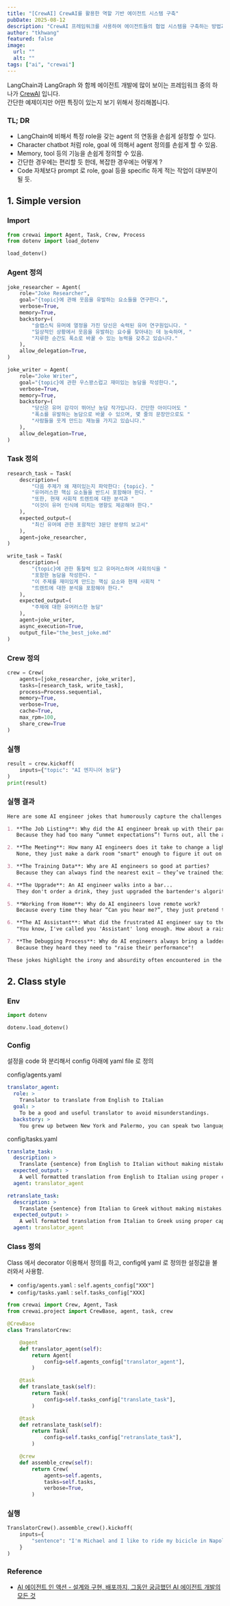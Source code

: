 ```yaml
---
title: "[CrewAI] CrewAI를 활용한 역할 기반 에이전트 시스템 구축"
pubDate: 2025-08-12
description: "CrewAI 프레임워크를 사용하여 에이전트들의 협업 시스템을 구축하는 방법과 특징들을 살펴봅니다."
author: "tkhwang"
featured: false
image:
  url: ""
  alt: ""
tags: ["ai", "crewai"]
---
```


LangChain과 LangGraph 와 함께 에이전트 개발에 많이 보이는 프레임워크 중의 하나가 [CrewAI](https://www.crewai.com/) 입니다. <br />
간단한 예제이지만 어떤 특징이 있는지 보기 위해서 정리해봅니다.

### TL; DR

- LangChain에 비해서 특정 role을 갖는 agent 의 연동을 손쉽게 설정할 수 있다.
- Character chatbot 처럼 role, goal 에 의해서 agent 정의를 손쉽게 할 수 있음.
- Memory, tool 등의 기능을 손쉽게 정의할 수 있음.
- 간단한 경우에는 편리할 듯 한데, 복잡한 경우에는 어떻게 ?
- Code 자체보다 prompt 로 role, goal 등을 specific 하게 적는 작업이 대부분이 될 듯.

## 1. Simple version

### Import

```python
from crewai import Agent, Task, Crew, Process
from dotenv import load_dotenv

load_dotenv()
```

### Agent 정의

```python
joke_researcher = Agent(
    role="Joke Researcher",
    goal="{topic}에 관해 웃음을 유발하는 요소들을 연구한다.",
    verbose=True,
    memory=True,
    backstory=(
        "슬랩스틱 유머에 열정을 가진 당신은 숙력된 유머 연구원입니다. "
        "일상적인 상황에서 웃음을 유발하는 요수를 찾아내는 데 능숙하며, "
        "지루한 순간도 폭소로 바꿀 수 있는 능력을 갖추고 있습니다."
    ),
    allow_delegation=True,
)

joke_writer = Agent(
    role="Joke Writer",
    goal="{topic}에 관한 우스꽝스럽고 재미있는 농담을 작성한다.",
    verbose=True,
    memory=True,
    backstory=(
        "당신은 유머 감각이 뛰어난 농담 작가입니다. 간단한 아이디어도 "
        "폭소를 유발하는 농담으로 바꿀 수 있으며, 몇 줄의 문장만으로도 "
        "사람들을 웃게 만드는 재능을 가지고 있습니다."
    ),
    allow_delegation=True,
)
```

### Task 정의

```python
research_task = Task(
    description=(
        "다음 주제가 왜 재미있는지 파악한다: {topic}. "
        "유머러스한 핵심 요소들을 반드시 포함해야 한다. "
        "또한, 현재 사회적 트렌트에 대한 분석과 "
        "이것이 유머 인식에 미치는 영향도 제공해야 한다."
    ),
    expected_output=(
        "최신 유머에 관한 포괄적인 3문단 분량의 보고서"
    ),
    agent=joke_researcher,
)

write_task = Task(
    description=(
        "{topic}에 관한 통찰력 있고 유머러스하며 사회의식을 "
        "포함한 농담을 작성한다. "
        "이 주제를 재미있게 만드는 핵심 요소와 현재 사회적 "
        "트렌트에 대한 분석을 포함해야 한다."
    ),
    expected_output=(
        "주제에 대한 유머러스한 농담"
    ),
    agent=joke_writer,
    async_execution=True,
    output_file="the_best_joke.md"
)
```

### Crew 정의

```python
crew = Crew(
    agents=[joke_researcher, joke_writer],
    tasks=[research_task, write_task],
    process=Process.sequential,
    memory=True,
    verbose=True,
    cache=True,
    max_rpm=100,
    share_crew=True
)
```

### 실행

```python
result = crew.kickoff(
    inputs={"topic": "AI 엔지니어 농담"}
)
print(result)
```

### 실행 결과

```markdown
Here are some AI engineer jokes that humorously capture the challenges faced in the field, while reflecting current societal trends and perceptions about technology:

1. **The Job Listing**: Why did the AI engineer break up with their partner?
   Because they had too many “unmet expectations”! Turns out, all the algorithms predicted a "low compatibility score".

2. **The Meeting**: How many AI engineers does it take to change a light bulb?
   None, they just make a dark room "smart" enough to figure it out on its own! But don’t worry, they’ll hold a two-hour meeting about how to prepare the room for the task!

3. **The Training Data**: Why are AI engineers so good at parties?
   Because they can always find the nearest exit – they’ve trained their models on “how to escape awkward social interactions"!

4. **The Upgrade**: An AI engineer walks into a bar...
   They don't order a drink, they just upgraded the bartender's algorithms and now he remembers everyone's name and order, but still gets everyone's wine wrong! Classic model drift!

5. **Working from Home**: Why do AI engineers love remote work?
   Because every time they hear “Can you hear me?”, they just pretend the network latency is active and blame it on the connection—no one really knows when the system will respond!

6. **The AI Assistant**: What did the frustrated AI engineer say to their virtual assistant?
   "You know, I've called you 'Assistant' long enough. How about a raise, or at least some personality upgrades? It’s getting really boring around here!"

7. **The Debugging Process**: Why do AI engineers always bring a ladder when debugging?
   Because they heard they need to "raise their performance"!

These jokes highlight the irony and absurdity often encountered in the tech world, along with relatable experiences that AI engineers face, all while tapping into sociocultural themes of misunderstanding technology and the challenges of bridging human-computer interactions.
```

## 2. Class style

### Env

```python
import dotenv

dotenv.load_dotenv()
```

### Config

설정을 code 와 분리해서 config 아래에 yaml file 로 정의

config/agents.yaml

```yaml
translator_agent:
  role: >
    Translator to translate from English to Italian
  goal: >
    To be a good and useful translator to avoid misunderstandings.
  backstory: >
    You grew up between New York and Palermo, you can speak two languages fluently, and you can detect the cultural differences.
```

config/tasks.yaml

```yaml
translate_task:
  description: >
    Translate {sentence} from English to Italian without making mistakes.
  expected_output: >
    A well formatted translation from English to Italian using proper capitalization of names and places.
  agent: translator_agent

retranslate_task:
  description: >
    Translate {sentence} from Italian to Greek without making mistakes.
  expected_output: >
    A well formatted translation from Italian to Greek using proper capitalization of names and places.
  agent: translator_agent
```

### Class 정의

Class 에서 decorator 이용해서 정의를 하고, config에 yaml 로 정의한 설정값을 불러와서 사용함.

- `config/agents.yaml` : `self.agents_config["XXX"]`
- `config/tasks.yaml` : `self.tasks_config["XXX]`

```python
from crewai import Crew, Agent, Task
from crewai.project import CrewBase, agent, task, crew

@CrewBase
class TranslatorCrew:

    @agent
    def translator_agent(self):
        return Agent(
            config=self.agents_config["translator_agent"],
        )

    @task
    def translate_task(self):
        return Task(
            config=self.tasks_config["translate_task"],
        )

    @task
    def retranslate_task(self):
        return Task(
            config=self.tasks_config["retranslate_task"],
        )

    @crew
    def assemble_crew(self):
        return Crew(
            agents=self.agents,
            tasks=self.tasks,
            verbose=True,
        )
```

### 실행

```python
TranslatorCrew().assemble_crew().kickoff(
    inputs={
        "sentence": "I'm Michael and I like to ride my bicicle in Napoli",
    }
)
```

### Reference

- [AI 에이전트 인 액션 - 설계와 구현, 배포까지, 그동안 궁금했던 AI 에이전트 개발의 모든 것](https://www.aladin.co.kr/shop/wproduct.aspx?ItemId=367102442&start=slayer)
